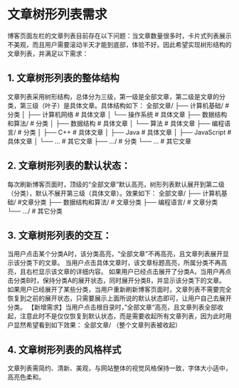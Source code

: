
# 文章树形列表需求
博客页面左栏的文章列表目前存在以下问题：当文章数量很多时，卡片式列表展示不美观，而且用户需要滚动半天才能到底部，体验不好。因此希望实现树形结构的文章列表，并满足以下需求：

## 1. 文章树形列表的整体结构
文章列表采用树形结构，总体分为三级，第一级是全部文章，第二级是文章的分类，第三级（叶子）是具体文章。具体结构如下：
全部文章/
├── 计算机基础/              # 分类
│   ├── 计算机网络                # 具体文章
│   └── 操作系统                  # 具体文章
├── 数据结构和算法/           # 分类
│   ├── 数据结构                  # 具体文章
│   └── 算法                     # 具体文章
├── 编程语言/                # 分类
│   ├── C++                      # 具体文章
│   ├── Java                     # 具体文章
│   ├── JavaScript               # 具体文章
│   └── ...                      # 其它文章
├── .../                    # 分类
    └── ...                      # 其它文章

## 2. 文章树形列表的默认状态：
每次刷新博客页面时，顶级的“全部文章”默认高亮，树形列表默认展开到第二级（分类），默认不展开第三级（具体文章）。效果如下：
全部文章/
├── 计算机基础/              #文章分类
├── 数据结构和算法/           # 文章分类
├── 编程语言/                # 文章分类
└── .../                   # 其它分类

## 3. 文章树形列表的交互：
当用户点击某个分类A时，该分类高亮，“全部文章”不再高亮，且文章列表展开显示该分类下的文章。
当用户点击具体文章时，该文章标题高亮，所属分类不再高亮，且右栏显示该文章的详细内容。
如果用户已经点击展开了分类A，当用户再点击分类B时，保持分类A的展开状态，同时展开分类B，并显示该分类下的文章。
如果用户已经展开了某些分类，当用户重新刷新博客页面时，文章列表不需要完全恢复到之前的展开状态，只需要展示上面所说的默认状态即可，让用户自己去展开分类。
【新增需求】当用户点击根目录时，”全部文章“高亮，且文章列表全部收起，注意此时不是仅仅恢复到默认状态，而是需要收起所有文章列表，因为此时用户显然希望看到如下效果：
全部文章/      （整个文章列表被收起）

## 4. 文章树形列表的风格样式
文章列表需简约、清新、美观，与网站整体的视觉风格保持一致，字体大小适中，高亮色柔和。